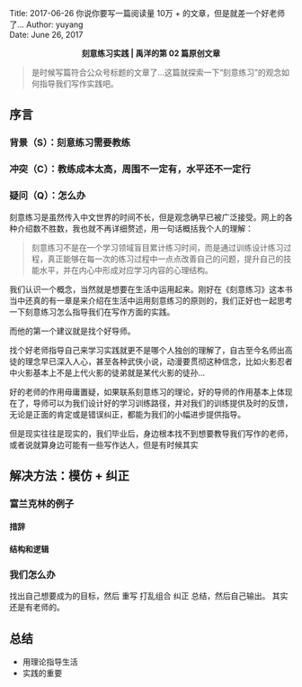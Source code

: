 Title:  2017-06-26  你说你要写一篇阅读量 10万 + 的文章，但是就差一个好老师了...
Author: yuyang  
Date:   June 26, 2017  

<p align="center"><strong> 刻意练习实践 | 禹洋的第 02 篇原创文章</strong></p>

> 是时候写篇符合公众号标题的文章了...这篇就探索一下“刻意练习”的观念如何指导我们写作实践吧。

## 序言
### 背景（S）：刻意练习需要教练
### 冲突（C）：教练成本太高，周围不一定有，水平还不一定行
### 疑问（Q）：怎么办
刻意练习是虽然传入中文世界的时间不长，但是观念确早已被广泛接受。网上的各种介绍数不胜数，我也就不再详细赘述，用一句话概括我个人的理解：
> 刻意练习不是在一个学习领域盲目累计练习时间，而是通过训练设计练习过程，真正能够在每一次的练习过程中一点点改善自己的问题，提升自己的技能水平，并在内心中形成对应学习内容的心理结构。

我们认识一个概念，当然就是想要在生活中运用起来。刚好在《刻意练习》这本书当中还真的有一章是来介绍在生活中运用刻意练习的原则的，我们正好也一起思考一下刻意练习怎么指导我们在写作方面的实践。

而他的第一个建议就是找个好导师。

找个好老师指导自己来学习实践就更不是哪个人独创的理解了，自古至今名师出高徒的理念早已深入人心，甚至各种武侠小说，动漫要贯彻这种信念，比如火影忍者中火影基本上不是上代火影的徒弟就是某代火影的徒孙...

好的老师的作用毋庸置疑，如果联系刻意练习的理论，好的导师的作用基本上体现在了，导师可以为我们设计好的学习训练路径，并对我们的训练提供及时的反馈，无论是正面的肯定或是错误纠正，都能为我们的小幅进步提供指导。

但是现实往往是现实的，我们毕业后，身边根本找不到想要教导我们写作的老师，或者说就算身边可能有一些写作达人，但是有时候其实

## 解决方法：模仿 + 纠正
### 富兰克林的例子
#### 措辞
#### 结构和逻辑
### 我们怎么办
找出自己想要成为的目标，然后 重写  打乱组合 纠正 总结，然后自己输出。
其实还是有老师的。
## 总结
* 用理论指导生活
* 实践的重要
